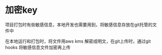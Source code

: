 

# 加密key

项目打包时有些敏感信息，本地开发也需要用到，将敏感信息存放在git托管的文件中

在本地运行和打包时，将文件用aws kms 解密成明文，在git上传时，通过git hooks 将敏感信息文件加密再上传